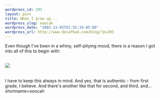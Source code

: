 ```yaml
--- 
wordpress_id: 293
layout: post
title: When I grow up...
wordpress_slug: ooocah
wordpress_date: "2002-11-05T01:55:19-05:00"
wordpress_url: http://www.decafbad.com/blog/?p=293
---
```

Even though I've been in a whiny, self-pitying mood, there <i>is</i> a reason I got into all of this to begin with:
<br /><br />
<div align="center><a href="http://www.decafbad.com/gallery/lil-kid-me/aax?full=1"><img src="http://www.decafbad.com/imagery/lil-kid-me/aax.sized.jpg"></a></div>
<br /><br />
I have to keep this always in mind.  And yes, that is authentic - from first grade, I believe.  And there's another like that for second, and third, and...
<!--more-->
shortname=ooocah
